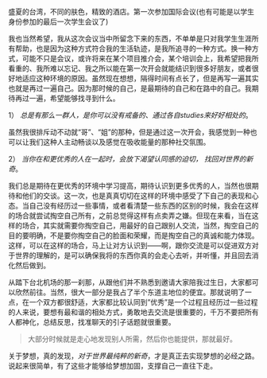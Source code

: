 盛夏的台湾，不同的肤色，精致的酒店。第一次参加国际会议(也有可能是以学生身份参加的最后一次学生会议了) 

我也当然希望，我从这次会议当中所留念下来的东西，不单单是只对我学生生涯所有帮助，也是因为这种方式符合我的生活轨迹，是我所追寻的一种方式。换一种方式，可能不只是会议，或许将来在某个项目推介会，某个培训会上，我希望把我所看重的、我所难以忘记、我之所以能在第一次开会就能结识到很多好朋友，或者很好地适应这种环境的原因。虽然现在想想，隔得时间有点长了，但是再写一遍其实也就是再过一遍自己。因为那时候的自己，是最期待的自己和在路中的自己。我期待再过一遍，希望能够找寻到什么。

1）	*总是有那么一群人，是你可以没有戒备的、通过各自studies来好好相处的*。

虽然我很排斥动不动就“哥”、“姐”的那种，但是通过这一次开会，我感觉到一种也可以让我们这种人主动畅谈以及感觉在吸收能量的那种社交氛围。

2）	*当你在和更优秀的人在一起时，会放下渴望认同感的迫切， 找回对世界的新奇*。

我们总是期待在更优秀的环境中学习提高，期待认识到更多优秀的人，当然也很期待和他们的交谈。这一次，也是真真切切在这样的环境中感受了下自己的表现和心态。当自己没有经历过一些事情，或者看清楚一些东西的区别的时候，我会在这样的场合就尝试掏空自己所有，之前总觉得这样有点卖弄之嫌。但现在来看，当在这样的场合，其实就需要你掏空自己，用最好的自己跟别人交流，当然，掏空自己的目的要明确，不是要你掏空自己的脸面和荣耀，而是掏空自己的真诚和能力体现。这样，可以在这样的场合，马上让对方认识到——啊，跟你交流是可以促进双方对于世界的理解的，是可以确保我将的东西你真的会走心去听，并听懂，并且回去消化然后做到。

从踏下台北机场的那一刹那，从跟他们并不熟悉到邀请大家陪我过生日，大家都可以欣然前往。当然，很大一部分是我占了半个东道主地位的便宜。那就说明了一点，在一个双方都很舒适，大家都比较认同到”优秀”是一个过程且经历过一些过程的人来说，要想有最和谐的相处方式，勇敢地去交流是很重要的，千万不要把所有人都神化，总结反思，找准聊天的引子话题就很重要。

 > 大部分时候就是走心地发现别人所需，然后你也能提供，那就最好。

关于梦想，真的发现，*对于世界最纯粹的新奇*，才是真正去实现梦想的必经之路。说起来很简单，有了这些才能够给梦想加固，支撑自己一直往下走。

